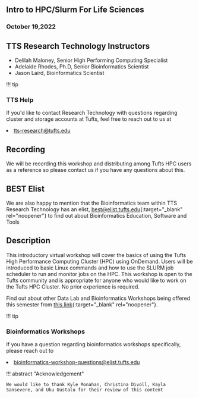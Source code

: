 ## Intro to HPC/Slurm For Life Sciences
### October 19,2022

## TTS Research Technology Instructors 

- Delilah Maloney, Senior High Performing Computing Specialist
- Adelaide Rhodes, Ph.D,  Senior Bioinformatics Scientist
- Jason Laird, Bioinformatics Scientist


!!! tip 
 ### TTS Help
 If you'd like to contact Research Technology with questions regarding cluster and storage accounts at Tufts, feel free to reach out to us at <li><a href="tts-research@tufts.edu">tts-research@tufts.edu</a></li>
    
## Recording 

We will be recording this workshop and distributing among Tufts HPC users as a reference so please contact us if you have any questions about this. 

## BEST Elist

We are also happy to mention that the Bioinformatics team within TTS Research Technology has an elist, [best@elist.tufts.edu](https://elist.tufts.edu/sympa/subscribe/best?previous_action=info){:target="_blank" rel="noopener"} to find out about Bioinformatics Education, Software and Tools

## Description

This introductory virtual workshop will cover the basics of using the Tufts High Performance Computing Cluster (HPC) using OnDemand. Users will be introduced to basic Linux commands and how to use the SLURM job scheduler to run and monitor jobs on the HPC. This workshop is open to the Tufts community and is appropriate for anyone who would like to work on the Tufts HPC Cluster. No prior experience is required. 

Find out about other Data Lab and Bioinformatics Workshops being offered this semester from [this link](https://sites.tufts.edu/datalab/workshops/){:target="_blank" rel="noopener"}.

!!! tip
 ### Bioinformatics Workshops
  If you have a question regarding bioinformatics workshops specifically, please reach out to <li><a href="bioinformatics-workshop-       questions@elist.tufts.edu">bioinformatics-workshop-questions@elist.tufts.edu</a></li>

 
!!! abstract "Acknowledgement"

    We would like to thank Kyle Monahan, Christina Divoll, Kayla Sansevere, and Uku Uustalu for their review of this content
    
